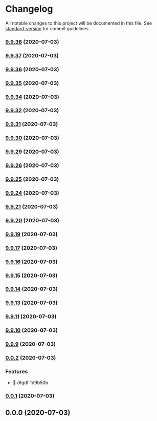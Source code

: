 # Changelog

All notable changes to this project will be documented in this file. See [standard-version](https://github.com/conventional-changelog/standard-version) for commit guidelines.

### [9.9.38](///compare/v9.9.37...v9.9.38) (2020-07-03)

### [9.9.37](///compare/v9.9.36...v9.9.37) (2020-07-03)

### [9.9.36](///compare/v9.9.35...v9.9.36) (2020-07-03)

### [9.9.35](///compare/v9.9.34...v9.9.35) (2020-07-03)

### [9.9.34](///compare/v9.9.32...v9.9.34) (2020-07-03)

### [9.9.32](///compare/v9.9.31...v9.9.32) (2020-07-03)

### [9.9.31](///compare/v9.9.30...v9.9.31) (2020-07-03)

### [9.9.30](///compare/v9.9.29...v9.9.30) (2020-07-03)

### [9.9.29](///compare/v9.9.26...v9.9.29) (2020-07-03)

### [9.9.26](///compare/v9.9.25...v9.9.26) (2020-07-03)

### [9.9.25](///compare/v9.9.24...v9.9.25) (2020-07-03)

### [9.9.24](///compare/v9.9.21...v9.9.24) (2020-07-03)

### [9.9.21](///compare/v9.9.20...v9.9.21) (2020-07-03)

### [9.9.20](///compare/v9.9.19...v9.9.20) (2020-07-03)

### [9.9.19](///compare/v9.9.17...v9.9.19) (2020-07-03)

### [9.9.17](///compare/v9.9.16...v9.9.17) (2020-07-03)

### [9.9.16](///compare/v9.9.15...v9.9.16) (2020-07-03)

### [9.9.15](///compare/v9.9.14...v9.9.15) (2020-07-03)

### [9.9.14](///compare/v9.9.13...v9.9.14) (2020-07-03)

### [9.9.13](///compare/v9.9.11...v9.9.13) (2020-07-03)

### [9.9.11](///compare/v9.9.10...v9.9.11) (2020-07-03)

### [9.9.10](///compare/v9.9.9...v9.9.10) (2020-07-03)

### [9.9.9](///compare/v0.0.2...v9.9.9) (2020-07-03)

### [0.0.2](///compare/v0.0.1...v0.0.2) (2020-07-03)


### Features

* 🎸 dfgdf 1d9b50b

### [0.0.1](///compare/v0.0.0...v0.0.1) (2020-07-03)

## 0.0.0 (2020-07-03)
